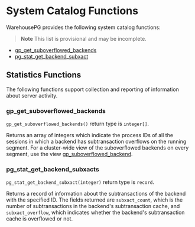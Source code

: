 # System Catalog Functions

WarehousePG provides the following system catalog functions:

> **Note** This list is provisional and may be incomplete.

-   [gp_get_suboverflowed_backends](#gp_get_suboverflowed_backends)
-   [pg_stat_get_backend_subxact](#pg_stat_get_backend_subxact)

## <a id="statistics"></a>Statistics Functions

The following functions support collection and reporting of information about server activity.

### <a id="gp_get_suboverflowed_backends"></a>gp_get_suboverflowed_backends

`gp_get_suboverflowed_backends()` return type is `integer[]`.

Returns an array of integers which indicate the process IDs  of all the sessions in which a backend has subtransaction overflows on the running segment. For a cluster-wide view of the suboverflowed backends on every segment, use the view [gp_suboverflowed_backend](catalog_ref-views.html#gp_suboverflowed_backend).

### <a id="pg_stat_get_backend_subxact"></a>pg_stat_get_backend_subxacts

`pg_stat_get_backend_subxact(integer)` return type is `record`.

Returns a record of information about the subtransactions of the backend with the specified ID. The fields returned are `subxact_count`, which is the number of subtransactions in the backend's subtransaction cache, and `subxact_overflow`, which indicates whether the backend's subtransaction cache is overflowed or not.
